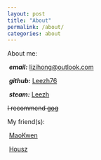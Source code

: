 ```yaml
---
layout: post
title: "About"
permalink: /about/
categories: about
---
```


About me:

​   ***email:***  [lizihong@outlook.com](mailto:lizihong@outlook.com)

​   ***github:***  [Leezh76](https://github.com/Leezh76)

​   ***steam:***  [Leezh](http://steamcommunity.com/id/leezh76/)

~~I recommend [gog](http://gog.com)~~

My friend(s):

​   [MaoKwen](https://maokwen.github.io)

​   [Housz](https://www.housz.cn)
